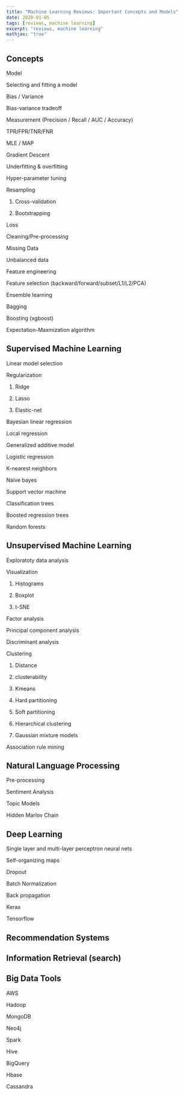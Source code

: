 ```yaml
---
title: "Machine Learning Reviews: Important Concepts and Models"
date: 2020-01-05
tags: [reviews, machine learning]
excerpt: "reviews, machine learning"
mathjax: "true"
---
```


## Concepts

Model

Selecting and fitting a model

Bias / Variance

Bias-variance tradeoff

Measurement (Precision / Recall / AUC / Accuracy)

TPR/FPR/TNR/FNR

MLE / MAP

Gradient Descent

Underfitting & overfitting

Hyper-parameter tuning 

Resampling

1. Cross-validation

2. Bootstrapping

Loss

Cleaning/Pre-processing

Missing Data

Unbalanced data

Feature engineering

Feature selection
(backward/forward/subset/L1/L2/PCA)

Ensemble learning

Bagging

Boosting (xgboost)

Expectation-Maxmization algorithm


## Supervised Machine Learning

Linear model selection

Regularization 

1. Ridge

2. Lasso 

3. Elastic-net

Bayesian linear regression

Local regression

Generalized additive model

Logistic regression

K-nearest neighbors

Naïve bayes

Support vector machine

Classification trees

Boosted regression trees

Random forests

## Unsupervised Machine Learning

Exploratoty data analysis

Visualization 

1. Histograms

2. Boxplot

3. t-SNE

Factor analysis

Principal component analysis

Discriminant analysis

Clustering

1. Distance

2. clusterability

3. Kmeans

4. Hard partitioning

5. Soft partitioning

6. Hierarchical clustering

7. Gaussian mixture models

Association rule mining


## Natural Language Processing

Pre-processing

Sentiment Analysis

Topic Models

Hidden Marlov Chain

## Deep Learning

Single layer and multi-layer perceptron neural nets

Self-organizing maps

Dropout

Batch Normalization

Back propagation

Keras

Tensorflow

## Recommendation Systems

## Information Retrieval (search)

## Big Data Tools

AWS

Hadoop

MongoDB 

Neo4j 

Spark

Hive

BigQuery

Hbase

Cassandra

